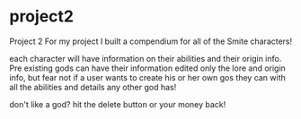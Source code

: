 # project2
Project 2
For my project I built a compendium for all of the Smite characters!

each character will have information on their abilities and their origin info. Pre existing gods can have their information edited only the lore and origin info, but fear not if a user wants to create his or her own gos they can with all the abilities and details any other god has!

don't like a god? hit the delete button or your money back!
